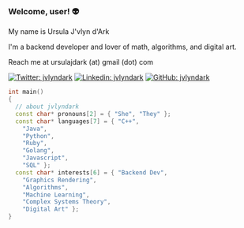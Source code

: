 ### Welcome, user! 👽

<p>My name is Ursula J'vlyn d'Ark</p>
<p>I'm a backend developer and lover of math, algorithms, and digital art.</p>
<p>Reach me at ursulajdark (at) gmail (dot) com</p>


[![Twitter: jvlyndark](https://img.shields.io/twitter/follow/jvlyndark?style=social)](https://twitter.com/jvlyndark)
[![Linkedin: jvlyndark](https://img.shields.io/badge/-thaianebraga-blue?style=flat-square&logo=Linkedin&logoColor=white&link=https://www.linkedin.com/in/jvlyndark/)](https://www.linkedin.com/in/jvlyndark/)
[![GitHub: jvlyndark](https://img.shields.io/github/followers/jvlyndark?label=follow%20%40jvlyndark&style=social)](https://github.com/jvlyndark)

```cpp
int main()
{
  // about jvlyndark
  const char* pronouns[2] = { "She", "They" };
  const char* languages[7] = { "C++", 
    "Java", 
    "Python", 
    "Ruby", 
    "Golang", 
    "Javascript", 
    "SQL" };
  const char* interests[6] = { "Backend Dev", 
    "Graphics Rendering", 
    "Algorithms", 
    "Machine Learning", 
    "Complex Systems Theory", 
    "Digital Art" };
}
```
